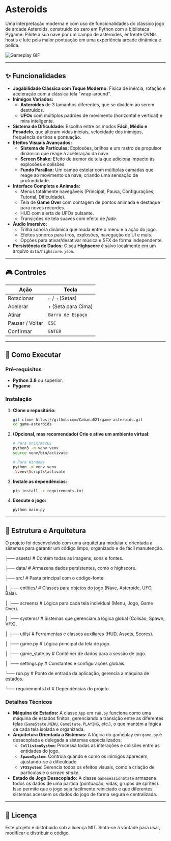 # Asteroids

Uma interpretação moderna e com uso de funcionalidades do clássico jogo de arcade Asteroids, construído do zero em Python com a biblioteca Pygame. Pilote a sua nave por um campo de asteroides, enfrente OVNIs hostis e lute pela maior pontuação em uma experiência arcade dinâmica e polida.

![Gameplay GIF](https://github.com/user-attachments/assets/728ed4f0-ac92-44ee-b61a-e9959bf5bff9)

---

## ✨ Funcionalidades

- **Jogabilidade Clássica com Toque Moderno:** Física de inércia, rotação e aceleração com a clássica tela "wrap-around".
- **Inimigos Variados:**
  - **Asteroides** de 3 tamanhos diferentes, que se dividem ao serem destruídos.
  - **UFOs** com múltiplos padrões de movimento (horizontal e vertical) e mira inteligente.
- **Sistema de Dificuldade:** Escolha entre os modos **Fácil, Médio e Pesadelo**, que alteram vidas iniciais, velocidade dos inimigos, frequência de tiros e pontuação.
- **Efeitos Visuais Avançados:**
  - **Sistema de Partículas:** Explosões, brilhos e um rastro de propulsor dinâmico que reage à aceleração da nave.
  - **Screen Shake:** Efeito de tremor de tela que adiciona impacto às explosões e colisões.
  - **Fundo Parallax:** Um campo estelar com múltiplas camadas que reage ao movimento da nave, criando uma sensação de profundidade.
- **Interface Completa e Animada:**
  - Menus totalmente navegáveis (Principal, Pausa, Configurações, Tutorial, Dificuldade).
  - Tela de **Game Over** com contagem de pontos animada e destaque para novos recordes.
  - HUD com alerta de UFOs pulsante.
  - Transições de tela suaves com efeito de _fade_.
- **Áudio Imersivo:**
  - Trilha sonora dinâmica que muda entre o menu e a ação do jogo.
  - Efeitos sonoros para tiros, explosões, navegação de UI e mais.
  - Opções para ativar/desativar música e SFX de forma independente.
- **Persistência de Dados:** O seu **Highscore** é salvo localmente em um arquivo `data/highscore.json`.

---

## 🎮 Controles

| Ação            | Tecla                |
| --------------- | -------------------- |
| Rotacionar      | `←` / `→` (Setas)    |
| Acelerar        | `↑` (Seta para Cima) |
| Atirar          | `Barra de Espaço`    |
| Pausar / Voltar | `ESC`                |
| Confirmar       | `ENTER`              |

---

## 🚀 Como Executar

### Pré-requisitos

- **Python 3.8** ou superior.
- **Pygame**

### Instalação

1.  **Clone o repositório:**

    ```bash
    git clone https://github.com/Cabana021/game-asteroids.git
    cd game-asteroids
    ```

2.  **(Opcional, mas recomendado) Crie e ative um ambiente virtual:**

    ```bash
    # Para Unix/macOS
    python3 -m venv venv
    source venv/bin/activate

    # Para Windows
    python -m venv venv
    .\venv\Scripts\activate
    ```

3.  **Instale as dependências:**

    ```bash
    pip install -r requirements.txt
    ```

4.  **Execute o jogo:**
    ```bash
    python main.py
    ```

---

## 📂 Estrutura e Arquitetura

O projeto foi desenvolvido com uma arquitetura modular e orientada a sistemas para garantir um código limpo, organizado e de fácil manutenção.

├── assets/ # Contém todas as imagens, sons e fontes.

├── data/ # Armazena dados persistentes, como o highscore.

├── src/ # Pasta principal com o código-fonte.

│ ├── entities/ # Classes para objetos do jogo (Nave, Asteroide, UFO, Bala).

│ ├── screens/ # Lógica para cada tela individual (Menu, Jogo, Game Over).

│ ├── systems/ # Sistemas que gerenciam a lógica global (Colisão, Spawn, VFX).

│ ├── utils/ # Ferramentas e classes auxiliares (HUD, Assets, Scores).

│ ├── game.py # Lógica principal da tela de jogo.

│ ├── game_state.py # Contêiner de dados para a sessão de jogo.

│ └── settings.py # Constantes e configurações globais.

└── run.py # Ponto de entrada da aplicação, gerencia a máquina de estados.

└── requirements.txt # Dependências do projeto.

### Detalhes Técnicos

- **Máquina de Estados:** A classe `App` em `run.py` funciona como uma máquina de estados finitos, gerenciando a transição entre as diferentes telas (`GameState.MENU`, `GameState.PLAYING`, etc.), o que mantém a lógica de cada tela isolada e organizada.
- **Arquitetura Orientada a Sistemas:** A lógica do gameplay em `game.py` é desacoplada e delegada a sistemas especializados:
  - **`CollisionSystem`**: Processa todas as interações e colisões entre as entidades do jogo.
  - **`SpawnSystem`**: Controla quando e como os inimigos aparecem, ajustando-se à dificuldade.
  - **`VFXSystem`**: Gerencia todos os efeitos visuais, como a criação de partículas e o _screen shake_.
- **Estado de Jogo Desacoplado:** A classe `GameSessionState` armazena todos os dados de uma partida (pontuação, vidas, grupos de sprites). Isso permite que o jogo seja facilmente reiniciado e que diferentes sistemas acessem os dados do jogo de forma segura e centralizada.

---

## 📄 Licença

Este projeto é distribuído sob a licença MIT. Sinta-se à vontade para usar, modificar e distribuir o código.
